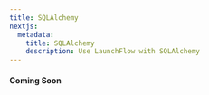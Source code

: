 ```yaml
---
title: SQLAlchemy
nextjs:
  metadata:
    title: SQLAlchemy
    description: Use LaunchFlow with SQLAlchemy
---
```


#### Coming Soon

<!-- TODO fill in this guide -->
